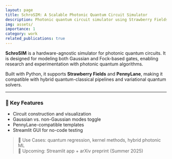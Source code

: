 ```yaml
---
layout: page
title: SchroSIM: A Scalable Photonic Quantum Circuit Simulator
description: Photonic quantum circuit simulator using Strawberry Fields and PennyLane
img: assets/
importance: 1
category: work
related_publications: true
---
```


**SchroSIM** is a hardware-agnostic simulator for photonic quantum circuits. It is designed for modeling both Gaussian and Fock-based gates, enabling research and experimentation with photonic quantum algorithms.

Built with Python, it supports **Strawberry Fields** and **PennyLane**, making it compatible with hybrid quantum-classical pipelines and variational quantum solvers.

---

### 🔧 Key Features
- Circuit construction and visualization
- Gaussian vs. non-Gaussian modes toggle
- PennyLane-compatible templates
- Streamlit GUI for no-code testing

> 🧠 Use Cases: quantum regression, kernel methods, hybrid photonic ML  
> 📢 Upcoming: Streamlit app + arXiv preprint (Summer 2025)
